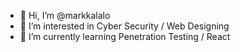 - 👋 Hi, I’m @markkalalo
- 👀 I’m interested in Cyber Security / Web Designing
- 🌱 I’m currently learning Penetration Testing / React
